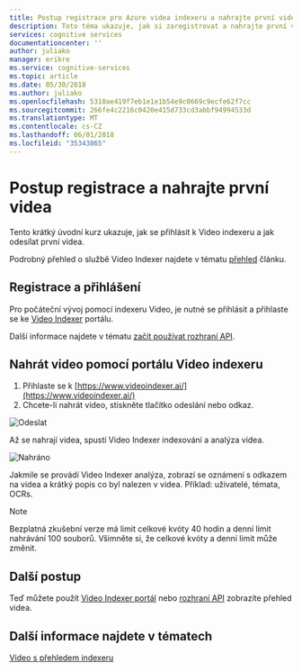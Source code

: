 ```yaml
---
title: Postup registrace pro Azure videa indexeru a nahrajte první videa | Microsoft Docs
description: Toto téma ukazuje, jak si zaregistrovat a nahrajte první videa pomocí portálu Video Indexer.
services: cognitive services
documentationcenter: ''
author: juliako
manager: erikre
ms.service: cognitive-services
ms.topic: article
ms.date: 05/30/2018
ms.author: juliako
ms.openlocfilehash: 5310ae419f7eb1e1e1b54e9c0669c9ecfe62f7cc
ms.sourcegitcommit: 266fe4c2216c0420e415d733cd3abbf94994533d
ms.translationtype: MT
ms.contentlocale: cs-CZ
ms.lasthandoff: 06/01/2018
ms.locfileid: "35343865"
---
```

# <a name="how-to-sign-up-and-upload-your-first-video"></a>Postup registrace a nahrajte první videa

Tento krátký úvodní kurz ukazuje, jak se přihlásit k Video indexeru a jak odesílat první videa.

Podrobný přehled o službě Video Indexer najdete v tématu [přehled](video-indexer-overview.md) článku.

## <a name="sign-up-and-sign-in"></a>Registrace a přihlášení

Pro počáteční vývoj pomocí indexeru Video, je nutné se přihlásit a přihlaste se ke [Video Indexer](https://api-portal.videoindexer.ai/) portálu. 
     
Další informace najdete v tématu [začít používat rozhraní API](video-indexer-use-apis.md).

## <a name="upload-a-video-using-the-video-indexer-portal"></a>Nahrát video pomocí portálu Video indexeru

1. Přihlaste se k [https://www.videoindexer.ai/](https://www.videoindexer.ai/)
2. Chcete-li nahrát video, stiskněte tlačítko odeslání nebo odkaz.

 ![Odeslat](./media/video-indexer-get-started/video-indexer-upload.png)

Až se nahrají videa, spustí Video Indexer indexování a analýza videa.

![Nahráno](./media/video-indexer-get-started/video-indexer-uploaded.png) 

Jakmile se provádí Video Indexer analýza, zobrazí se oznámení s odkazem na videa a krátký popis co byl nalezen v videa. Příklad: uživatelé, témata, OCRs.

> [!Note]
> Bezplatná zkušební verze má limit celkové kvóty 40 hodin a denní limit nahrávání 100 souborů. Všimněte si, že celkové kvóty a denní limit může změnit.

## <a name="next-steps"></a>Další postup

Teď můžete použít [Video Indexer portál](video-indexer-view-edit.md) nebo [rozhraní API](video-indexer-use-apis.md) zobrazíte přehled videa. 

## <a name="see-also"></a>Další informace najdete v tématech

[Video s přehledem indexeru](video-indexer-overview.md)
